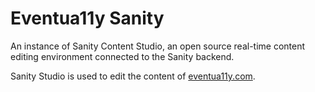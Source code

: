 # Eventua11y Sanity

An instance of Sanity Content Studio, an open source real-time content editing environment connected to the Sanity backend.

Sanity Studio is used to edit the content of [eventua11y.com](https://github.com/eventua11y/eventua11y.com).
